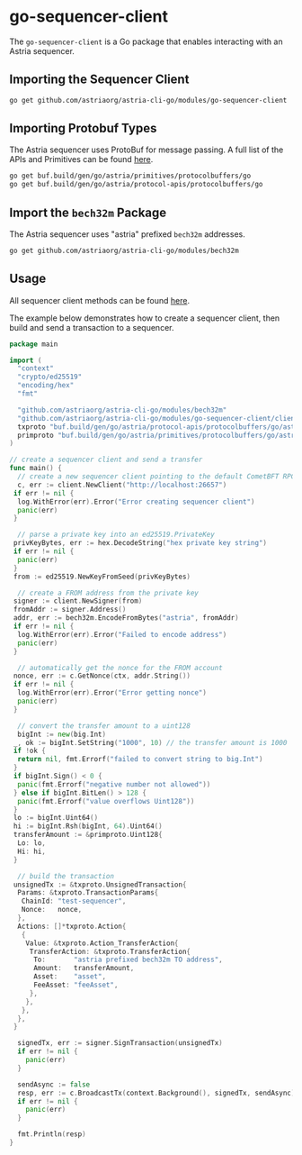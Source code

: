 # go-sequencer-client

The `go-sequencer-client` is a Go package that enables interacting with an
Astria sequencer.

## Importing the Sequencer Client

```bash
go get github.com/astriaorg/astria-cli-go/modules/go-sequencer-client
```

## Importing Protobuf Types

The Astria sequencer uses ProtoBuf for message passing. A full list of the APIs
and Primitives can be found [here](https://buf.build/astria).

```bash
go get buf.build/gen/go/astria/primitives/protocolbuffers/go
go get buf.build/gen/go/astria/protocol-apis/protocolbuffers/go
```

## Import the `bech32m` Package

The Astria sequencer uses "astria" prefixed `bech32m` addresses.

```bash
go get github.com/astriaorg/astria-cli-go/modules/bech32m
```

## Usage

All sequencer client methods can be found [here](./client/client.go).

The example below demonstrates how to create a sequencer client, then build and
send a transaction to a sequencer.

```go
package main

import (
  "context"
  "crypto/ed25519"
  "encoding/hex"
  "fmt"

  "github.com/astriaorg/astria-cli-go/modules/bech32m"
  "github.com/astriaorg/astria-cli-go/modules/go-sequencer-client/client"
  txproto "buf.build/gen/go/astria/protocol-apis/protocolbuffers/go/astria/protocol/transactions/v1alpha1"
  primproto "buf.build/gen/go/astria/primitives/protocolbuffers/go/astria/primitive/v1"
)

// create a sequencer client and send a transfer
func main() {
  // create a new sequencer client pointing to the default CometBFT RPC endpoint
  c, err := client.NewClient("http://localhost:26657")
 if err != nil {
  log.WithError(err).Error("Error creating sequencer client")
  panic(err)
 }

  // parse a private key into an ed25519.PrivateKey
 privKeyBytes, err := hex.DecodeString("hex private key string")
 if err != nil {
  panic(err)
 }
 from := ed25519.NewKeyFromSeed(privKeyBytes)

  // create a FROM address from the private key
 signer := client.NewSigner(from)
 fromAddr := signer.Address()
 addr, err := bech32m.EncodeFromBytes("astria", fromAddr)
 if err != nil {
  log.WithError(err).Error("Failed to encode address")
  panic(err)
 }

  // automatically get the nonce for the FROM account
 nonce, err := c.GetNonce(ctx, addr.String())
 if err != nil {
  log.WithError(err).Error("Error getting nonce")
  panic(err)
 }

  // convert the transfer amount to a uint128
  bigInt := new(big.Int)
 _, ok := bigInt.SetString("1000", 10) // the transfer amount is 1000
 if !ok {
  return nil, fmt.Errorf("failed to convert string to big.Int")
 }
 if bigInt.Sign() < 0 {
  panic(fmt.Errorf("negative number not allowed"))
 } else if bigInt.BitLen() > 128 {
  panic(fmt.Errorf("value overflows Uint128"))
 }
 lo := bigInt.Uint64()
 hi := bigInt.Rsh(bigInt, 64).Uint64()
 transferAmount := &primproto.Uint128{
  Lo: lo,
  Hi: hi,
 }

  // build the transaction
 unsignedTx := &txproto.UnsignedTransaction{
  Params: &txproto.TransactionParams{
   ChainId: "test-sequencer",
   Nonce:   nonce,
  },
  Actions: []*txproto.Action{
   {
    Value: &txproto.Action_TransferAction{
     TransferAction: &txproto.TransferAction{
      To:       "astria prefixed bech32m TO address",
      Amount:   transferAmount,
      Asset:    "asset",
      FeeAsset: "feeAsset",
     },
    },
   },
  },
 }

  signedTx, err := signer.SignTransaction(unsignedTx)
  if err != nil {
    panic(err)
  }

  sendAsync := false
  resp, err := c.BroadcastTx(context.Background(), signedTx, sendAsync)
  if err != nil {
    panic(err)
  }

  fmt.Println(resp)
}
```

